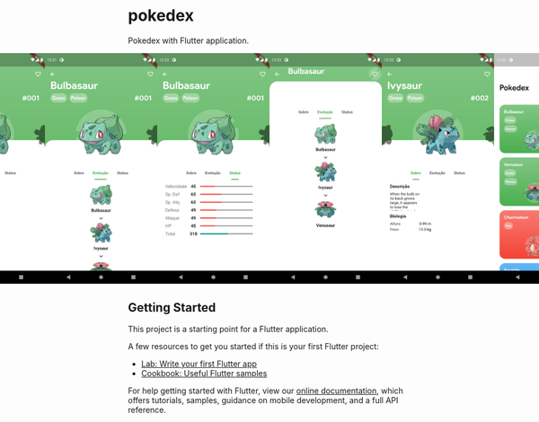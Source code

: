 # pokedex

Pokedex with Flutter application.

<div style="display: flex;  flex-direction: row; place-content: center; margin-left: auto; margin-right: auto; ">

<img src="assets/Screen 1.png" width="200" />
<img src="assets/Screen 2.png" width="200" />
<img src="assets/Screen 3.png" width="200" />
<img src="assets/Screen 4.png" width="200" />
<img src="assets/Screen 5.png" width="200" />
<img src="assets/Screen 6.png" width="200" />



</div>

## Getting Started

This project is a starting point for a Flutter application.

A few resources to get you started if this is your first Flutter project:

- [Lab: Write your first Flutter app](https://flutter.dev/docs/get-started/codelab)
- [Cookbook: Useful Flutter samples](https://flutter.dev/docs/cookbook)

For help getting started with Flutter, view our
[online documentation](https://flutter.dev/docs), which offers tutorials,
samples, guidance on mobile development, and a full API reference.
